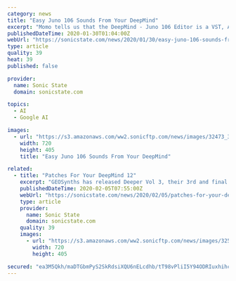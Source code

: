 ```yaml
---
category: news
title: "Easy Juno 106 Sounds From Your DeepMind"
excerpt: "Momo tells us that the DeepMind - Juno 106 Editor is a VST, AU and Standalone overlay midi editor that allows you to control the DeepMind 12 controls that are necessary to create the Juno 106 sounds. It is compatible with DeepMind 6 and DeepMind 12D A ..."
publishedDateTime: 2020-01-30T01:04:00Z
webUrl: "https://sonicstate.com/news/2020/01/30/easy-juno-106-sounds-from-your-deepmind/"
type: article
quality: 39
heat: 39
published: false

provider:
  name: Sonic State
  domain: sonicstate.com

topics:
  - AI
  - Google AI

images:
  - url: "https://s3.amazonaws.com/ww2.sonicftp.com/news/images/32473_386.jpg"
    width: 720
    height: 405
    title: "Easy Juno 106 Sounds From Your DeepMind"

related:
  - title: "Patches For Your DeepMind 12"
    excerpt: "GEOSynths has released Deeper Vol 3, their 3rd and final bank of patches for the Behringer DeepMind 12. Spokesperson Jamie, told us, “There's 128 Patches in Deeper Vol 3 and It's full of Pads, Motion sounds, String Synths, huge Bass, cutting Leads ..."
    publishedDateTime: 2020-02-05T07:55:00Z
    webUrl: "https://sonicstate.com/news/2020/02/05/patches-for-your-deepmind-12/"
    type: article
    provider:
      name: Sonic State
      domain: sonicstate.com
    quality: 39
    images:
      - url: "https://s3.amazonaws.com/ww2.sonicftp.com/news/images/32517_197.jpg"
        width: 720
        height: 405

secured: "ea3M5Qkh/maDTGbmPyS2SkRdsiXQU6nELcdhb/tT98vPliI5Y94ODRIuxhihc/8yvNjD7Rm0gTr/cXksY8tYpyEPZJU7cOt4/ID5y08SsqqDpciJlHaHmQU3GLZfArewgPwpozYSLnZgtmWl/cpU0EWBrDABzUaQSC2I0BvnzCSDCqCOYZN2cqWXQJZkMr5HCPsL9L7YYFN0Nwee7dyLiw/DAFiYHZCJN3+zpwAWu6vIvCbZrRAOt8ZrTWxaleQqAcShaumtbugMqOg22BuWbmCM08iLA8G1vMZp7EBWHEXJeg45Q2yQruBAXj7D7Wqj;eS5Xn/6G1NhAwTokzGM/Tg=="
---
```


